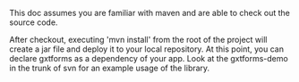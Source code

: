 This doc assumes you are familiar with maven and are able to check out the source code.

After checkout, executing 'mvn install' from the root of the project will create a jar file and deploy it to your local repository.  At this point, you can declare gxtforms as a dependency of your app. Look at the gxtforms-demo in the trunk of svn for an example usage of the library.